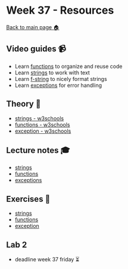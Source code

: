 # Week 37  - Resources

[Back to main page :house:](https://github.com/kokchun/Programmering-med-Python-21)

## Video guides :video_camera:
- Learn [functions][func_vid] to organize and reuse code
- Learn [strings][string_vid] to work with text
- Learn [f-string][f_string_vid] to nicely format strings
- Learn [exceptions][except_vid] for error handling

[func_vid]: https://www.youtube.com/watch?v=NE97ylAnrz4
[string_vid]: https://www.youtube.com/watch?v=k9TUPpGqYTo
[f_string_vid]: https://www.youtube.com/watch?v=nghuHvKLhJA
[except_vid]: https://www.youtube.com/watch?v=nlCKrKGHSSk&t=1s

## Theory :book:
- [strings - w3schools][w3str]
- [functions - w3schools][w3func]
- [exception - w3schools][w3except] 

[w3str]: https://www.w3schools.com/python/python_strings.asp
[w3func]: https://www.w3schools.com/python/python_functions.asp
[w3except]: https://www.w3schools.com/python/python_try_except.asp

## Lecture notes :mortar_board:

- [strings](https://github.com/kokchun/Python-course-AI22/blob/main/Lectures/L5-strings.ipynb)
- [functions](https://github.com/kokchun/Python-course-AI22/blob/main/Lectures/L6-functions.ipynb)
- [exceptions](https://github.com/kokchun/Python-course-AI22/blob/main/Lectures/L7-error-handling.ipynb)  

## Exercises :running:
- [strings][str_exercise]
- [functions][func_exercise] 
- [exception][except_exer]

[except_exer]: https://github.com/kokchun/Python-course-AI22/blob/main/Exercises/07-exception-exercise.ipynb

[str_exercise]: https://github.com/kokchun/Python-course-AI22/blob/main/Exercises/05-strings-exercise.ipynb

[func_exercise]: https://github.com/kokchun/Python-course-AI22/blob/main/Exercises/06-functions-exericse.ipynb

## Lab 2
- deadline week 37 friday :hourglass_flowing_sand: